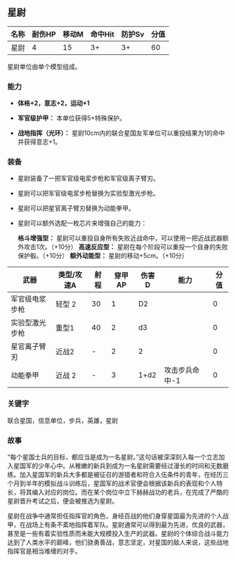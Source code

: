 ## 星尉

| 名称 | 耐伤HP | 移动M | 命中Hit | 防护Sv | 分值 |
| ---- | ------ | ----- | ------- | ------ | ---- |
| 星尉 | 4      | 15    | 3+      | 3+     | 60   |

星尉单位由单个模型组成。

### 能力

- **体格+2，意志+2，运动+1**

- **军官级护甲：** 本单位获得5+特殊保护。

- **战地指挥（光环）：** 星尉10cm内的联合星国友军单位可以重投结果为1的命中并获得意志+1。

### 装备

- 星尉装备了一把军官级电浆步枪和军官级离子臂刃。

- 星尉可以把军官级电浆步枪替换为实验型激光步枪。

- 星尉可以把星官离子臂刃替换为动能拳甲。

- 星尉可以额外选配一枚芯片来增强自己的能力：

  **格斗增强型：** 星尉可以重投自身所有失败近战命中，可以使用一把近战武器额外攻击1次。（+10分）
  **高速反应型：** 星尉在每个阶段可以重投一个自身的失败保护骰。（+10分）
  **额外动能型：** 星尉的移动+5cm。（+10分）

| 武器           | 类型/攻速A | 射程 | 穿甲AP | 伤害D | 能力           | 分值 |
| -------------- | ---------- | ---- | ------ | ----- | -------------- | ---- |
| 军官级电浆步枪 | 轻型 2     | 30   | 1      | D2    |                | 0    |
| 实验型激光步枪 | 重型1      | 40   | 2      | d3    |                | 0    |
| 星官离子臂刃   | 近战2      | -    | 2      | 2     |                | 0    |
| 动能拳甲       | 近战 2     | -    | 3      | 1+d2  | 攻击步兵命中-1 | 0    |

### 关键字

联合星国，信息单位，步兵，英雄，星尉

### 故事

“每个星国士兵的目标，都应当是成为一名星尉。”这句话被深深刻入每一个立志加入星国军的少年心中。从稚嫩的新兵到成为一名星尉需要经过漫长的时间和无数磨练。加入星国军的新兵大多都是被征召的游猎者和符合入伍条件的青年，在经历三个月到半年的模拟战斗训练后，星国军的战术官便会根据该新兵的表现和个人特长，将其编入对应的岗位。而在某个岗位中立下赫赫战功的老兵，在完成了严酷的星尉晋升考试之后，便会被推选为星尉。

星尉在战争中通常担任指挥官的角色，身经百战的他们身穿星国最为先进的个人战甲，在战场上有条不紊地指挥着军队。星尉通常可以得到最为先进，优良的武器，甚至是一些有着实验性质而未能大规模投入生产的武器。星尉的个体综合战斗能力达到了人类水平的巅峰，他们骁勇善战，意志坚定，对星国的敌人来说，这些战地指挥官是相当难缠的对手。

